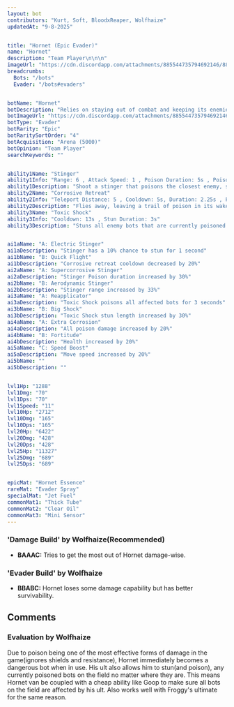```yaml
---
layout: bot
contributors: "Kurt, Soft, BloodxReaper, Wolfhaize"
updatedAt: "9-8-2025"


title: "Hornet (Epic Evader)"
name: "Hornet"
description: "Team Player\n\n\n"
imageUrl: "https://cdn.discordapp.com/attachments/885544735794692146/885547873377345556/hornet.png"
breadcrumbs:
  Bots: "/bots"
  Evader: "/bots#evaders"


botName: "Hornet"
botDescription: "Relies on staying out of combat and keeping its enemies poisoned. Hornet loves to see its enemies slowly melt away"
botImageUrl: "https://cdn.discordapp.com/attachments/885544735794692146/885547873377345556/hornet.png"
botType: "Evader"
botRarity: "Epic"
botRaritySortOrder: "4"
botAcquisition: "Arena (5000)"
botOpinion: "Team Player"
searchKeywords: ""


ability1Name: "Stinger"
ability1Info: "Range: 6 , Attack Speed: 1 , Poison Duration: 5s , Poison Damage per Second: 100%"
ability1Description: "Shoot a stinger that poisons the closest enemy, slowly doing damage over time"
ability2Name: "Corrosive Retreat"
ability2Info: "Teleport Distance: 5 , Cooldown: 5s, Duration: 2.25s , Poison Duration: 4s , Poison Damage per Second: 83%"
ability2Description: "Flies away, leaving a trail of poison in its wake which poisons enemies that walk over it"
ability3Name: "Toxic Shock"
ability3Info: "Cooldown: 13s , Stun Duration: 3s"
ability3Description: "Stuns all enemy bots that are currently poisoned (From any source of posion)"


ai1aName: "A: Electric Stinger"
ai1aDescription: "Stinger has a 10% chance to stun for 1 second"
ai1bName: "B: Quick Flight"
ai1bDescription: "Corrosive retreat cooldown decreased by 20%"
ai2aName: "A: Supercorrosive Stinger"
ai2aDescription: "Stinger Poison duration increased by 30%"
ai2bName: "B: Aerodynamic Stinger"
ai2bDescription: "Stinger range increased by 33%"
ai3aName: "A: Reapplicator"
ai3aDescription: "Toxic Shock poisons all affected bots for 3 seconds"
ai3bName: "B: Big Shock"
ai3bDescription: "Toxic Shock stun length increased by 30%"
ai4aName: "A: Extra Corrosion"
ai4aDescription: "All poison damage increased by 20%"
ai4bName: "B: Fortitude"
ai4bDescription: "Health increased by 20%"
ai5aName: "C: Speed Boost"
ai5aDescription: "Move speed increased by 20%"
ai5bName: ""
ai5bDescription: ""


lvl1Hp: "1288"
lvl1Dmg: "70"
lvl1Dps: "70"
lvl1Speed: "11"
lvl10Hp: "2712"
lvl10Dmg: "165"
lvl10Dps: "165"
lvl20Hp: "6422"
lvl20Dmg: "428"
lvl20Dps: "428"
lvl25Hp: "11327"
lvl25Dmg: "689"
lvl25Dps: "689"


epicMat: "Hornet Essence"
rareMat: "Evader Spray"
specialMat: "Jet Fuel"
commonMat1: "Thick Tube"
commonMat2: "Clear Oil"
commonMat3: "Mini Sensor"
---
```


### 'Damage Build' by Wolfhaize(Recommended)
- **BAAAC:** Tries to get the most out of Hornet damage-wise.

### 'Evader Build' by Wolfhaize
- **BBABC:** Hornet loses some damage capability but has better survivability.

## Comments

### Evaluation by Wolfhaize
Due to poison being one of the most effective forms of damage in the game(ignores shields and resistance), Hornet immediately becomes a dangerous bot when in use. His ult also allows him to stun(and poison), any currently poisoned bots on the field no matter where they are. This means Hornet van be coupled with a cheap ability like Goop to make sure all bots on the field are affected by his ult. Also works well with Froggy's ultimate for the same reason. 
